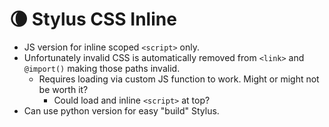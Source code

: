 # 🌘 Stylus CSS Inline

* JS version for inline scoped `<script>` only.
* Unfortunately invalid CSS is automatically removed from `<link>` and `@import()` making those paths invalid.
  * Requires loading via custom JS function to work. Might or might not be worth it?
    * Could load and inline `<script>` at top?
* Can use python version for easy "build" Stylus.
